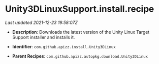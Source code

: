 # Unity3DLinuxSupport.install.recipe

_Last updated 2021-12-23 19:58:07Z_

- **Description**: Downloads the latest version of the Unity Linux Target Support installer and installs it.

- **Identifier**: `com.github.apizz.install.Unity3DLinux`

- **Parent Recipes**: `com.github.apizz.autopkg.download.Unity3DLinux`